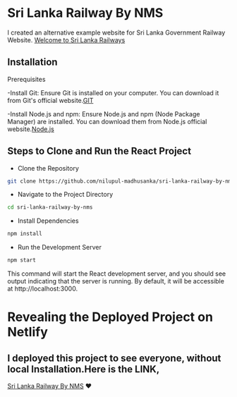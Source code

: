 # Sri Lanka Railway By NMS
I created an alternative example website for Sri Lanka Government Railway Website.  [Welcome to Sri Lanka Railways](http://www.railway.gov.lk/web/)
## Installation
Prerequisites

-Install Git: Ensure Git is installed on your computer. You can download it from Git's official website.[GIT](https://git-scm.com/)

-Install Node.js and npm: Ensure Node.js and npm (Node Package Manager) are installed. You can download them from Node.js official website.[Node.js](https://nodejs.org/)

## Steps to Clone and Run the React Project

- Clone the Repository
```bash
git clone https://github.com/nilupul-madhusanka/sri-lanka-railway-by-nms.git
```
- Navigate to the Project Directory
```bash
cd sri-lanka-railway-by-nms
```
- Install Dependencies
```bash
npm install
```
- Run the Development Server
```bash
npm start
```
This command will start the React development server, and you should see output indicating that the server is running. By default, it will be accessible at http://localhost:3000.

# Revealing the Deployed Project on Netlify
## I deployed this project to see everyone, without local Installation.Here is the LINK,
  [Sri Lanka Railway By NMS](https://sri-lanka-railway-by-nms.netlify.app/) :heart:
